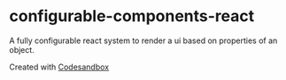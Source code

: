 # configurable-components-react

A fully configurable react system to render a ui based on properties of an object.

Created with [Codesandbox](https://codesandbox.io)
